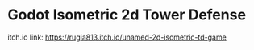 # Godot Isometric 2d Tower Defense

itch.io link: https://rugia813.itch.io/unamed-2d-isometric-td-game
